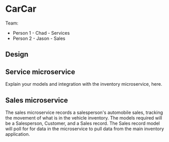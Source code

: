 # CarCar

Team:

* Person 1 - Chad - Services
* Person 2 - Jason - Sales

## Design

## Service microservice

Explain your models and integration with the inventory
microservice, here.

## Sales microservice

The sales microservice records a salesperson's automobile sales, tracking the movement of what is in the vehicle inventory. The models required will be a Salesperson, Customer, and a Sales record. The Sales record model will poll for for data in the microservice to pull data from the main inventory application. 